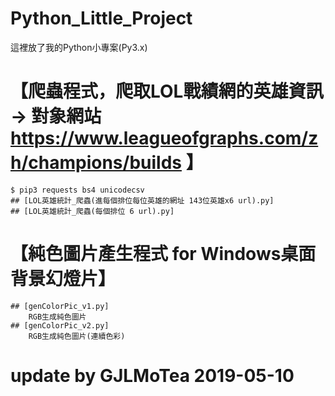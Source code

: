# Python_Little_Project  
這裡放了我的Python小專案(Py3.x)  



# 【爬蟲程式，爬取LOL戰績網的英雄資訊  → 對象網站 https://www.leagueofgraphs.com/zh/champions/builds 】  
    $ pip3 requests bs4 unicodecsv  
    ## [LOL英雄統計_爬蟲(進每個排位每位英雄的網址 143位英雄x6 url).py]  
    ## [LOL英雄統計_爬蟲(每個排位 6 url).py]  
    
    
# 【純色圖片產生程式 for Windows桌面背景幻燈片】  
    ## [genColorPic_v1.py]  
        RGB生成純色圖片  
    ## [genColorPic_v2.py]  
        RGB生成純色圖片(連續色彩)  

# update by GJLMoTea 2019-05-10  
  
